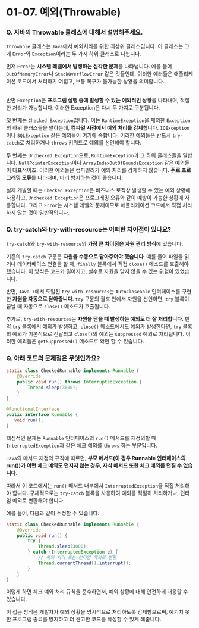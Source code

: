 # 01-07. 예외(Throwable)

### **Q. 자바의 Throwable 클래스에 대해서 설명해주세요.**

`Throwable` 클래스는 `Java`에서 예외처리를 위한 최상위 클래스입니다. 이 클래스는 크게 `Error`와 `Exception`이라는 두 가지 하위 클래스로 나뉩니다.

먼저 `Error`는 **시스템 레벨에서 발생하는 심각한 문제**를 나타냅니다. 예를 들어 `OutOfMemoryError`나 `StackOverflowError` 같은 것들인데, 이러한 에러들은 애플리케이션 코드에서 처리하기 어렵고, 보통 복구가 불가능한 상황을 의미합니다.

\
반면 `Exception`은 **프로그램 실행 중에 발생할 수 있는 예외적인 상황**을 나타내며, 적절한 처리가 가능합니다. 이러한 Exception은 다시 두 가지로 구분됩니다.

첫 번째는 `Checked Exception`입니다. 이는 `RuntimeException`을 제외한 `Exception`의 하위 클래스들을 말하는데, **컴파일 시점에서 예외 처리를 강제**합니다. `IOException`이나 `SQLException` 같은 예외들이 여기에 속합니다. 이러한 예외들은 반드시 `try-catch`로 처리하거나 `throws` 키워드로 예외를 선언해야 합니다.

두 번째는 `Unchecked Exception`으로, `RuntimeException`과 그 하위 클래스들을 말합니다. `NullPointerException`이나 `ArrayIndexOutOfBoundsException` 같은 예외들이 대표적이죠. 이러한 예외들은 컴파일러가 예외 처리를 강제하지 않습니다. **주로 프로그래밍 오류**를 나타내며, 미리 방지하는 것이 좋습니다.&#x20;

실제 개발할 때는 `Checked Exception`은 비즈니스 로직상 발생할 수 있는 예외 상황에 사용하고, `Unchecked Exception`은 프로그래밍 오류와 같이 예방이 가능한 상황에 사용합니다. 그리고 `Error`는 시스템 레벨의 문제이므로 애플리케이션 코드에서 직접 처리하지 않는 것이 일반적입니다.



### **Q. try-catch와 try-with-resource는 어떠한 차이점이 있나요?**

`try-catch`와 `try-with-resource`의 **가장 큰 차이점은 자원 관리 방식**에 있습니다.

기존의 `try-catch` 구문은 **자원을 수동으로 닫아주어야 했습니다**. 예를 들어 파일을 읽거나 데이터베이스 연결을 할 때, `finally` 블록에서 직접 `close()` 메소드를 호출해야 했습니다. 이 방식은 코드가 길어지고, 실수로 자원을 닫지 않을 수 있는 위험이 있었습니다.

반면, `Java 7`에서 도입된 `try-with-resources`는 `AutoCloseable` 인터페이스를 구현한 **자원을 자동으로 닫아줍니다**. `try` 구문의 괄호 안에서 자원을 선언하면, `try` 블록이 끝날 때 자동으로 `close()` 메소드가 호출됩니다.

추가로, `try-with-resources`는 **자원을 닫을 때 발생하는 예외도 더 잘 처리합니다**. 만약 `try` 블록에서 예외가 발생하고, `close()` 메소드에서도 예외가 발생한다면, `try` 블록의 예외가 기본적으로 전달되고 `close()`의 예외는 `suppressed` 예외로 처리됩니다. 이러한 에외들은 `getSuppressed()` 메소드로 확인 할 수 있습니다.



### **Q. 아래 코드의 문제점은 무엇인가요?**

```java
static class CheckedRunnable implements Runnable {  
    @Override  
    public void run() throws InterruptedException {  
        Thread.sleep(3000); 
    }  
}

@FunctionalInterface  
public interface Runnable {  
   void run();  
}
```

핵심적인 문제는 `Runnable` 인터페이스의 `run()` 메서드를 재정의할 때 `InterruptedException`과 같은 체크 예외를 `throws` 하는 부분입니다.

`Java`의 메서드 재정의 규칙에 따르면, **부모 메서드(이 경우 Runnable 인터페이스의 run())가 어떤 체크 예외도 던지지 않는 경우, 자식 메서드 또한 체크 예외를 던질 수 없습니다.**

따라서 이 코드에서는 `run()` 메서드 내부에서 `InterruptedException`을 직접 처리해야 합니다. 구체적으로는 `try-catch` 블록을 사용하여 예외를 적절히 처리하거나, 런타임 예외로 변환해야 합니다.

예를 들어, 다음과 같이 수정할 수 있습니다:

```java
static class CheckedRunnable implements Runnable {  
    @Override  
    public void run() {  
        try {
            Thread.sleep(3000);
        } catch (InterruptedException e) {
            // 예외 처리 또는 런타임 예외로 변환
            Thread.currentThread().interrupt();
        }
    }  
}
```

이렇게 하면 체크 예외 처리 규칙을 준수하면서, 예외 상황에 대해 안전하게 대응할 수 있습니다.

이 접근 방식은 개발자가 예외 상황을 명시적으로 처리하도록 강제함으로써, 예기치 못한 프로그램 종료를 방지하고 더 견고한 코드를 작성할 수 있게 해줍니다.
